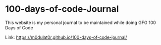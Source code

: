 # 100-days-of-code-Journal
This website is my personal journal to be maintained while doing GFG 100 Days of Code 

Link: https://m0dulat0r.github.io/100-days-of-code-journal/
